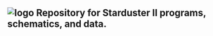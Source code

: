 ![logo](https://raw.githubusercontent.com/txjacob/Starduster-II/master/patch.jpg)
Repository for Starduster II programs, schematics, and data.
---
